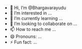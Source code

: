 - 👋 Hi, I’m @Bhargavarayudu
- 👀 I’m interested in ...
- 🌱 I’m currently learning ...
- 💞️ I’m looking to collaborate on ...
- 📫 How to reach me ...
- 😄 Pronouns: ...
- ⚡ Fun fact: ...

<!---
Bhargavarayud18u/Bhargavarayud18u is a ✨ special ✨ repository because its `README.md` (this file) appears on your GitHub profile.
You can click the Preview link to take a look at your changes.
--->
